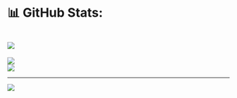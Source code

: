# 📊 GitHub Stats:
# ![](https://github-readme-stats.vercel.app/api?username=BogdanStaziyev&theme=react&hide_border=true&include_all_commits=true&count_private=true)<br/>
![](https://github-readme-streak-stats.herokuapp.com/?user=BogdanStaziyev&theme=react&hide_border=true)<br/>
![](https://github-readme-stats.vercel.app/api/top-langs/?username=BogdanStaziyev&theme=react&hide_border=true&include_all_commits=true&count_private=true&layout=compact)

---
[![](https://visitcount.itsvg.in/api?id=BogdanStaziyev&icon=0&color=0)](https://visitcount.itsvg.in)
